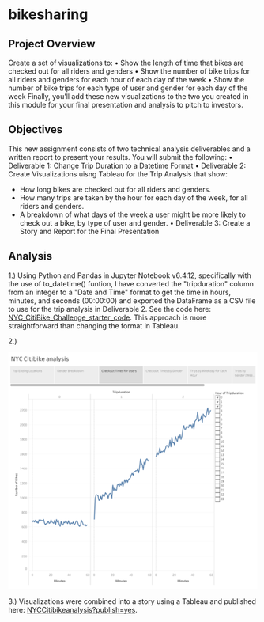 # bikesharing

## Project Overview
Create a set of visualizations to:
•	Show the length of time that bikes are checked out for all riders and genders
•	Show the number of bike trips for all riders and genders for each hour of each day of the week
•	Show the number of bike trips for each type of user and gender for each day of the week
Finally, you’ll add these new visualizations to the two you created in this module for your final presentation and analysis to pitch to investors.

## Objectives
This new assignment consists of two technical analysis deliverables and a written report to present your results. You will submit the following:
•	Deliverable 1: Change Trip Duration to a Datetime Format
•	Deliverable 2: Create Visualizations uisng Tableau for the Trip Analysis that show:
- How long bikes are checked out for all riders and genders.
- How many trips are taken by the hour for each day of the week, for all riders and genders.
- A breakdown of what days of the week a user might be more likely to check out a bike, by type of user and gender.
•	Deliverable 3: Create a Story and Report for the Final Presentation

## Analysis
1.)
Using Python and Pandas in Jupyter Notebook v6.4.12, specifically with the use of to_datetime() funtion, I have converted the "tripduration" column from an integer to a "Date and Time" format to get the time in hours, minutes, and seconds (00:00:00) and exported the DataFrame as a CSV file to use for the trip analysis in Deliverable 2. See the code here: [NYC_CitiBike_Challenge_starter_code](https://github.com/MSF2141/bikesharing/blob/a4b05fb1059db9886dbfb590f724947eb0e43999/NYC_CitiBike_Challenge_starter_code.ipynb). This approach is more straightforward than changing the format in Tableau.

2.) 

![Checkout%20times%20for%20users](https://github.com/MSF2141/bikesharing/blob/de00414825b74fc6389c34f3c4e2a1a7907342b1/Checkout%20times%20for%20users.png)

3.) Visualizations were combined into a story using a Tableau and published here:
[NYCCitibikeanalysis?publish=yes](https://public.tableau.com/app/profile/msf2141/viz/NYCCitibikeanalysis_16753621665680/NYCCitibikeanalysis?publish=yes).
